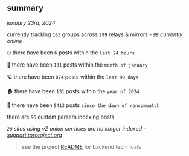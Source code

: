 
## summary
_january 23rd, 2024_

currently tracking `163` groups across `299` relays & mirrors - _`98` currently online_

⏲ there have been `6` posts within the `last 24 hours`

🦈 there have been `131` posts within the `month of january`

🪐 there have been `874` posts within the `last 90 days`

🏚 there have been `131` posts within the `year of 2024`

🦕 there have been `9413` posts `since the dawn of ransomwatch`

there are `96` custom parsers indexing posts

_`20` sites using v2 onion services are no longer indexed - [support.torproject.org](https://support.torproject.org/onionservices/v2-deprecation/)_

> see the project [README](https://github.com/joshhighet/ransomwatch#ransomwatch--) for backend technicals
